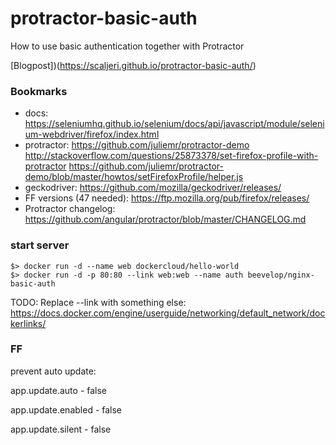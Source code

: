 # protractor-basic-auth
How to use basic authentication together with Protractor

[Blogpost])(https://scaljeri.github.io/protractor-basic-auth/)

### Bookmarks

   - docs: https://seleniumhq.github.io/selenium/docs/api/javascript/module/selenium-webdriver/firefox/index.html
   - protractor: https://github.com/juliemr/protractor-demo
                 http://stackoverflow.com/questions/25873378/set-firefox-profile-with-protractor
                 https://github.com/juliemr/protractor-demo/blob/master/howtos/setFirefoxProfile/helper.js
   - geckodriver: https://github.com/mozilla/geckodriver/releases/
   - FF versions (47 needed): https://ftp.mozilla.org/pub/firefox/releases/
   - Protractor changelog: https://github.com/angular/protractor/blob/master/CHANGELOG.md

### start server

    $> docker run -d --name web dockercloud/hello-world
    $> docker run -d -p 80:80 --link web:web --name auth beevelop/nginx-basic-auth
    
TODO: Replace --link with something else: https://docs.docker.com/engine/userguide/networking/default_network/dockerlinks/

### FF

prevent auto update:

app.update.auto - false

app.update.enabled - false

app.update.silent - false